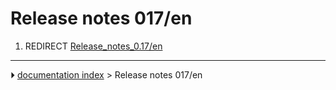 # Release notes 017/en
1.  REDIRECT [Release_notes_0.17/en](Release_notes_0.17/en.md)



---
⏵ [documentation index](../README.md) > Release notes 017/en
